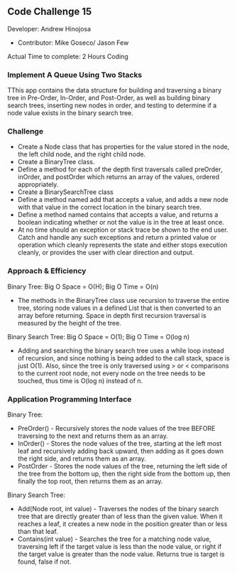 ## Code Challenge 15

Developer: Andrew Hinojosa

- Contributor: Mike Goseco/ Jason Few

Actual Time to complete: 2 Hours Coding

### Implement A Queue Using Two Stacks
TThis app contains the data structure for building and traversing a binary tree in Pre-Order, In-Order, and Post-Order, as well as building binary search trees, inserting new nodes in order, and testing to determine if a node value exists in the binary search tree.

### Challenge
- Create a Node class that has properties for the value stored in the node, the left child node, and the right child node.
- Create a BinaryTree class. 
- Define a method for each of the depth first traversals called preOrder, inOrder, and postOrder which returns an array of the values, ordered appropriately.
- Create a BinarySearchTree class
- Define a method named add that accepts a value, and adds a new node with that value in the correct location in the binary search tree.
- Define a method named contains that accepts a value, and returns a boolean indicating whether or not the value is in the tree at least once.
- At no time should an exception or stack trace be shown to the end user. Catch and handle any such exceptions and return a printed value or operation which cleanly represents the state and either stops execution cleanly, or provides the user with clear direction and output.

### Approach & Efficiency
Binary Tree: Big O Space = O(H); Big O Time = O(n)
- The methods in the BinaryTree class use recursion to traverse the entire tree, storing node values in a defined List that is then converted to an array before returning. Space in depth first recursion traversal is measured by the height of the tree.

Binary Search Tree: Big O Space = O(1); Big O Time = O(log n)
- Adding and searching the binary search tree uses a while loop instead of recursion, and since nothing is being added to the call stack, space is just O(1). Also, since the tree is only traversed using > or < comparisons to the current root node, not every node on the tree needs to be touched, thus time is O(log n) instead of n.


### Application Programming Interface
Binary Tree:
- PreOrder() - Recursively stores the node values of the tree BEFORE traversing to the next and returns them as an array.
- InOrder() - Stores the node values of the tree, starting at the left most leaf and recursively adding back upward, then adding as it goes down the right side, and returns them as an array.
- PostOrder - Stores the node values of the tree, returning the left side of the tree from the bottom up, then the right side from the bottom up, then finally the top root, then returns them as an array.

Binary Search Tree:
- Add(Node root, int value) - Traverses the nodes of the binary search tree that are directly greater than of less than the given value. When it reaches a leaf, it creates a new node in the position greater than or less than that leaf.
- Contains(int value) - Searches the tree for a matching node value, traversing left if the target value is less than the node value, or right if the target value is greater than the node value. Returns true is target is found, false if not.
